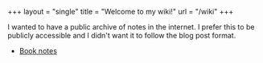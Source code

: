 +++
layout = "single"
title = "Welcome to my wiki!"
url = "/wiki"
+++

I wanted to have a public archive of notes in the internet. I prefer this to be publicly accessible and I didn't want it to follow the blog post format.

- [Book notes](book_notes/)

